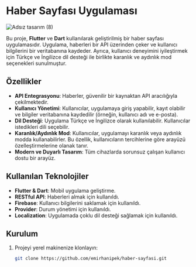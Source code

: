 # Haber Sayfası Uygulaması

![Adsız tasarım (8)](https://github.com/user-attachments/assets/5a7deabe-8de1-46c2-a03b-6e97e222ec9b)

Bu proje, **Flutter** ve **Dart** kullanılarak geliştirilmiş bir haber sayfası uygulamasıdır. Uygulama, haberleri bir API üzerinden çeker ve kullanıcı bilgilerini bir veritabanına kaydeder. Ayrıca, kullanıcı deneyimini iyileştirmek için Türkçe ve İngilizce dil desteği ile birlikte karanlık ve aydınlık mod seçenekleri sunulmuştur.

## Özellikler

- **API Entegrasyonu**: Haberler, güvenilir bir kaynaktan API aracılığıyla çekilmektedir.
- **Kullanıcı Yönetimi**: Kullanıcılar, uygulamaya giriş yapabilir, kayıt olabilir ve bilgiler veritabanına kaydedilir (örneğin, kullanıcı adı ve e-posta).
- **Dil Desteği**: Uygulama Türkçe ve İngilizce olarak kullanılabilir. Kullanıcılar istedikleri dili seçebilir.
- **Karanlık/Aydınlık Mod**: Kullanıcılar, uygulamayı karanlık veya aydınlık modda kullanabilirler. Bu özellik, kullanıcıların tercihlerine göre arayüzü özelleştirmelerine olanak tanır.
- **Modern ve Duyarlı Tasarım**: Tüm cihazlarda sorunsuz çalışan kullanıcı dostu bir arayüz.

## Kullanılan Teknolojiler

- **Flutter & Dart**: Mobil uygulama geliştirme.
- **RESTful API**: Haberleri almak için kullanıldı.
- **Firebase**: Kullanıcı bilgilerini saklamak için kullanıldı.
- **Provider**: Durum yönetimi için kullanıldı.
- **Localization**: Uygulamada çoklu dil desteği sağlamak için kullanıldı.

## Kurulum

1. Projeyi yerel makinenize klonlayın:
   ```bash
   git clone https://github.com/emirhanipek/haber-sayfasi.git
